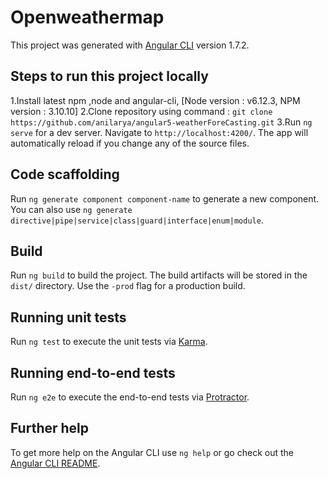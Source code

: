 # Openweathermap
This project was generated with [Angular CLI](https://github.com/angular/angular-cli) version 1.7.2.

## Steps to run this project locally

1.Install latest npm ,node and angular-cli, [Node version : v6.12.3, NPM version : 3.10.10]
2.Clone repository  using command : `git clone https://github.com/anilarya/angular5-weatherForeCasting.git`
3.Run `ng serve` for a dev server. Navigate to `http://localhost:4200/`. The app will automatically reload if you change any of the source files.


## Code scaffolding

Run `ng generate component component-name` to generate a new component. You can also use `ng generate directive|pipe|service|class|guard|interface|enum|module`.

## Build

Run `ng build` to build the project. The build artifacts will be stored in the `dist/` directory. Use the `-prod` flag for a production build.

## Running unit tests

Run `ng test` to execute the unit tests via [Karma](https://karma-runner.github.io).

## Running end-to-end tests

Run `ng e2e` to execute the end-to-end tests via [Protractor](http://www.protractortest.org/).

## Further help

To get more help on the Angular CLI use `ng help` or go check out the [Angular CLI README](https://github.com/angular/angular-cli/blob/master/README.md).
